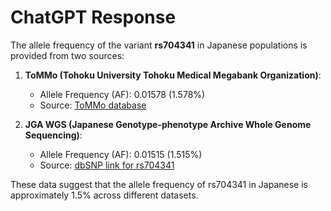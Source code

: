 # ChatGPT Response

The allele frequency of the variant **rs704341** in Japanese populations is provided from two sources:

1. **ToMMo (Tohoku University Tohoku Medical Megabank Organization)**:
   - Allele Frequency (AF): 0.01578 (1.578%)
   - Source: [ToMMo database](https://jmorp.megabank.tohoku.ac.jp/search?query=3%3A61963062)

2. **JGA WGS (Japanese Genotype-phenotype Archive Whole Genome Sequencing)**:
   - Allele Frequency (AF): 0.01515 (1.515%)
   - Source: [dbSNP link for rs704341](https://identifiers.org/dbsnp/rs704341)

These data suggest that the allele frequency of rs704341 in Japanese is approximately 1.5% across different datasets.

